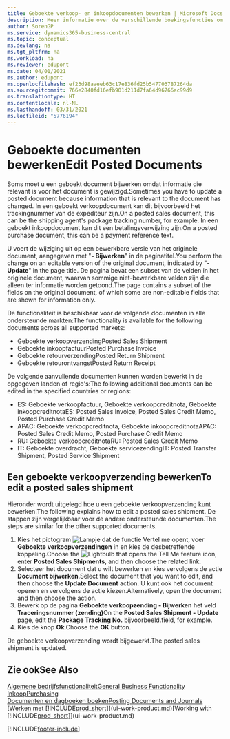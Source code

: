 ```yaml
---
title: Geboekte verkoop- en inkoopdocumenten bewerken | Microsoft Docs
description: Meer informatie over de verschillende boekingsfuncties om inkoopdocumenten te boeken en hoe u geboekte documenten kunt bijwerken.
author: SorenGP
ms.service: dynamics365-business-central
ms.topic: conceptual
ms.devlang: na
ms.tgt_pltfrm: na
ms.workload: na
ms.reviewer: edupont
ms.date: 04/01/2021
ms.author: edupont
ms.openlocfilehash: ef23d98aaeeb63c17e836fd25b547703787264da
ms.sourcegitcommit: 766e2840fd16efb901d211d7fa64d96766ac99d9
ms.translationtype: HT
ms.contentlocale: nl-NL
ms.lasthandoff: 03/31/2021
ms.locfileid: "5776194"
---
```

# <a name="edit-posted-documents"></a><span data-ttu-id="ee3c1-103">Geboekte documenten bewerken</span><span class="sxs-lookup"><span data-stu-id="ee3c1-103">Edit Posted Documents</span></span>

<span data-ttu-id="ee3c1-104">Soms moet u een geboekt document bijwerken omdat informatie die relevant is voor het document is gewijzigd.</span><span class="sxs-lookup"><span data-stu-id="ee3c1-104">Sometimes you have to update a posted document because information that is relevant to the document has changed.</span></span> <span data-ttu-id="ee3c1-105">In een geboekt verkoopdocument kan dit bijvoorbeeld het trackingnummer van de expediteur zijn.</span><span class="sxs-lookup"><span data-stu-id="ee3c1-105">On a posted sales document, this can be the shipping agent's package tracking number, for example.</span></span> <span data-ttu-id="ee3c1-106">In een geboekt inkoopdocument kan dit een betalingsverwijzing zijn.</span><span class="sxs-lookup"><span data-stu-id="ee3c1-106">On a posted purchase document, this can be a payment reference text.</span></span>

<span data-ttu-id="ee3c1-107">U voert de wijziging uit op een bewerkbare versie van het originele document, aangegeven met "**- Bijwerken**" in de paginatitel.</span><span class="sxs-lookup"><span data-stu-id="ee3c1-107">You perform the change on an editable version of the original document, indicated by "**- Update**" in the page title.</span></span> <span data-ttu-id="ee3c1-108">De pagina bevat een subset van de velden in het originele document, waarvan sommige niet-bewerkbare velden zijn die alleen ter informatie worden getoond.</span><span class="sxs-lookup"><span data-stu-id="ee3c1-108">The page contains a subset of the fields on the original document, of which some are non-editable fields that are shown for information only.</span></span>

<span data-ttu-id="ee3c1-109">De functionaliteit is beschikbaar voor de volgende documenten in alle ondersteunde markten:</span><span class="sxs-lookup"><span data-stu-id="ee3c1-109">The functionality is available for the following documents across all supported markets:</span></span>

- <span data-ttu-id="ee3c1-110">Geboekte verkoopverzending</span><span class="sxs-lookup"><span data-stu-id="ee3c1-110">Posted Sales Shipment</span></span>
- <span data-ttu-id="ee3c1-111">Geboekte inkoopfactuur</span><span class="sxs-lookup"><span data-stu-id="ee3c1-111">Posted Purchase Invoice</span></span>
- <span data-ttu-id="ee3c1-112">Geboekte retourverzending</span><span class="sxs-lookup"><span data-stu-id="ee3c1-112">Posted Return Shipment</span></span>
- <span data-ttu-id="ee3c1-113">Geboekte retourontvangst</span><span class="sxs-lookup"><span data-stu-id="ee3c1-113">Posted Return Receipt</span></span>

<span data-ttu-id="ee3c1-114">De volgende aanvullende documenten kunnen worden bewerkt in de opgegeven landen of regio's:</span><span class="sxs-lookup"><span data-stu-id="ee3c1-114">The following additional documents can be edited in the specified countries or regions:</span></span>

- <span data-ttu-id="ee3c1-115">ES: Geboekte verkoopfactuur, Geboekte verkoopcreditnota, Geboekte inkoopcreditnota</span><span class="sxs-lookup"><span data-stu-id="ee3c1-115">ES: Posted Sales Invoice, Posted Sales Credit Memo, Posted Purchase Credit Memo</span></span>
- <span data-ttu-id="ee3c1-116">APAC: Geboekte verkoopcreditnota, Geboekte inkoopcreditnota</span><span class="sxs-lookup"><span data-stu-id="ee3c1-116">APAC: Posted Sales Credit Memo, Posted Purchase Credit Memo</span></span>
- <span data-ttu-id="ee3c1-117">RU: Geboekte verkoopcreditnota</span><span class="sxs-lookup"><span data-stu-id="ee3c1-117">RU: Posted Sales Credit Memo</span></span>
- <span data-ttu-id="ee3c1-118">IT: Geboekte overdracht, Geboekte servicezending</span><span class="sxs-lookup"><span data-stu-id="ee3c1-118">IT: Posted Transfer Shipment, Posted Service Shipment</span></span>

## <a name="to-edit-a-posted-sales-shipment"></a><span data-ttu-id="ee3c1-119">Een geboekte verkoopverzending bewerken</span><span class="sxs-lookup"><span data-stu-id="ee3c1-119">To edit a posted sales shipment</span></span>

<span data-ttu-id="ee3c1-120">Hieronder wordt uitgelegd hoe u een geboekte verkoopverzending kunt bewerken.</span><span class="sxs-lookup"><span data-stu-id="ee3c1-120">The following explains how to edit a posted sales shipment.</span></span> <span data-ttu-id="ee3c1-121">De stappen zijn vergelijkbaar voor de andere ondersteunde documenten.</span><span class="sxs-lookup"><span data-stu-id="ee3c1-121">The steps are similar for the other supported documents.</span></span>

1. <span data-ttu-id="ee3c1-122">Kies het pictogram ![Lampje dat de functie Vertel me opent](media/ui-search/search_small.png "Vertel me wat u wilt doen"), voer **Geboekte verkoopverzendingen** in en kies de desbetreffende koppeling.</span><span class="sxs-lookup"><span data-stu-id="ee3c1-122">Choose the ![Lightbulb that opens the Tell Me feature](media/ui-search/search_small.png "Tell me what you want to do") icon, enter **Posted Sales Shipments**, and then choose the related link.</span></span>
2. <span data-ttu-id="ee3c1-123">Selecteer het document dat u wilt bewerken en kies vervolgens de actie **Document bijwerken**.</span><span class="sxs-lookup"><span data-stu-id="ee3c1-123">Select the document that you want to edit, and then choose the **Update Document** action.</span></span> <span data-ttu-id="ee3c1-124">U kunt ook het document openen en vervolgens de actie kiezen.</span><span class="sxs-lookup"><span data-stu-id="ee3c1-124">Alternatively, open the document and then choose the action.</span></span>
3. <span data-ttu-id="ee3c1-125">Bewerk op de pagina **Geboekte verkoopzending - Bijwerken** het veld **Traceringsnummer (zending)**</span><span class="sxs-lookup"><span data-stu-id="ee3c1-125">On the **Posted Sales Shipment - Update** page, edit the **Package Tracking No.**</span></span> <span data-ttu-id="ee3c1-126">bijvoorbeeld.</span><span class="sxs-lookup"><span data-stu-id="ee3c1-126">field, for example.</span></span>
4. <span data-ttu-id="ee3c1-127">Kies de knop **Ok**.</span><span class="sxs-lookup"><span data-stu-id="ee3c1-127">Choose the **OK** button.</span></span>

<span data-ttu-id="ee3c1-128">De geboekte verkoopverzending wordt bijgewerkt.</span><span class="sxs-lookup"><span data-stu-id="ee3c1-128">The posted sales shipment is updated.</span></span>

## <a name="see-also"></a><span data-ttu-id="ee3c1-129">Zie ook</span><span class="sxs-lookup"><span data-stu-id="ee3c1-129">See Also</span></span>

[<span data-ttu-id="ee3c1-130">Algemene bedrijfsfunctionaliteit</span><span class="sxs-lookup"><span data-stu-id="ee3c1-130">General Business Functionality</span></span>](ui-across-business-areas.md)  
[<span data-ttu-id="ee3c1-131">Inkoop</span><span class="sxs-lookup"><span data-stu-id="ee3c1-131">Purchasing</span></span>](purchasing-manage-purchasing.md)  
[<span data-ttu-id="ee3c1-132">Documenten en dagboeken boeken</span><span class="sxs-lookup"><span data-stu-id="ee3c1-132">Posting Documents and Journals</span></span>](ui-post-documents-journals.md)  
<span data-ttu-id="ee3c1-133">[Werken met [!INCLUDE[prod_short](includes/prod_short.md)]](ui-work-product.md)</span><span class="sxs-lookup"><span data-stu-id="ee3c1-133">[Working with [!INCLUDE[prod_short](includes/prod_short.md)]](ui-work-product.md)</span></span>  


[!INCLUDE[footer-include](includes/footer-banner.md)]